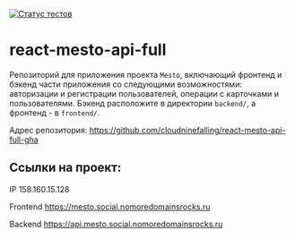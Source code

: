 [![Статус тестов](../../actions/workflows/tests.yml/badge.svg)](../../actions/workflows/tests.yml)

# react-mesto-api-full

Репозиторий для приложения проекта `Mesto`, включающий фронтенд и бэкенд части приложения со следующими возможностями: авторизации и регистрации пользователей, операции с карточками и пользователями. Бэкенд расположите в директории `backend/`, а фронтенд - в `frontend/`.

Адрес репозитория: https://github.com/cloudninefalling/react-mesto-api-full-gha

## Ссылки на проект:

IP 158.160.15.128

Frontend https://mesto.social.nomoredomainsrocks.ru

Backend https://api.mesto.social.nomoredomainsrocks.ru
